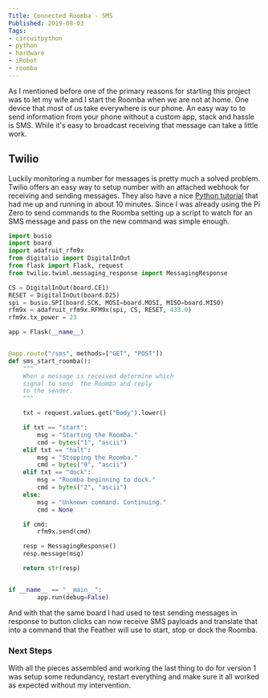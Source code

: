 ```yaml
---
Title: Connected Roomba - SMS
Published: 2019-08-03
Tags:
- circuitpython
- python
- hardware
- iRobot
- roomba
---
```


As I mentioned before one of the primary reasons for starting this project was
to let my wife and I start the Roomba when we are not at home. One device that
most of us take everywhere is our phone. An easy way to to send information
from your phone without a custom app, stack and hassle is SMS. While it's easy
to broadcast receiving that message can take a little work.

## Twilio

Luckily monitoring a number for messages is pretty much a solved problem.
Twilio offers an easy way to setup number with an attached webhook for
receiving and sending messages. They also have a nice
[Python tutorial](https://www.twilio.com/docs/quickstart/python) that had me up
and running in about 10 minutes. Since I was already using the Pi Zero to send
commands to the Roomba setting up a script to watch for an SMS message and pass
on the new command was simple enough.

```python
import busio
import board
import adafruit_rfm9x
from digitalio import DigitalInOut
from flask import Flask, request
from twilio.twiml.messaging_response import MessagingResponse

CS = DigitalInOut(board.CE1)
RESET = DigitalInOut(board.D25)
spi = busio.SPI(board.SCK, MOSI=board.MOSI, MISO=board.MISO)
rfm9x = adafruit_rfm9x.RFM9x(spi, CS, RESET, 433.0)
rfm9x.tx_power = 23

app = Flask(__name__)


@app.route("/sms", methods=["GET", "POST"])
def sms_start_roomba():
    """
    When a message is received determine which
    signal to send  the Roomba and reply
    to the sender.
    """

    txt = request.values.get("Body").lower()

    if txt == "start":
        msg = "Starting the Roomba."
        cmd = bytes("1", "ascii")
    elif txt == "halt":
        msg = "Stopping the Roomba."
        cmd = bytes("0", "ascii")
    elif txt == "dock":
        msg = "Roomba beginning to dock."
        cmd = bytes("2", "ascii")
    else:
        msg = "Unknown command. Continuing."
        cmd = None

    if cmd:
        rfm9x.send(cmd)

    resp = MessagingResponse()
    resp.message(msg)

    return str(resp)


if __name__ == "__main__":
        app.run(debug=False)

```

And with that the same board I had used to test sending messages in response to
button clicks can now receive SMS payloads and translate that into a command
that the Feather will use to start, stop or dock the Roomba.

### Next Steps

With all the pieces assembled and working the last thing to do for version 1
was setup some redundancy, restart everything and make sure it all worked as
expected without my intervention.
